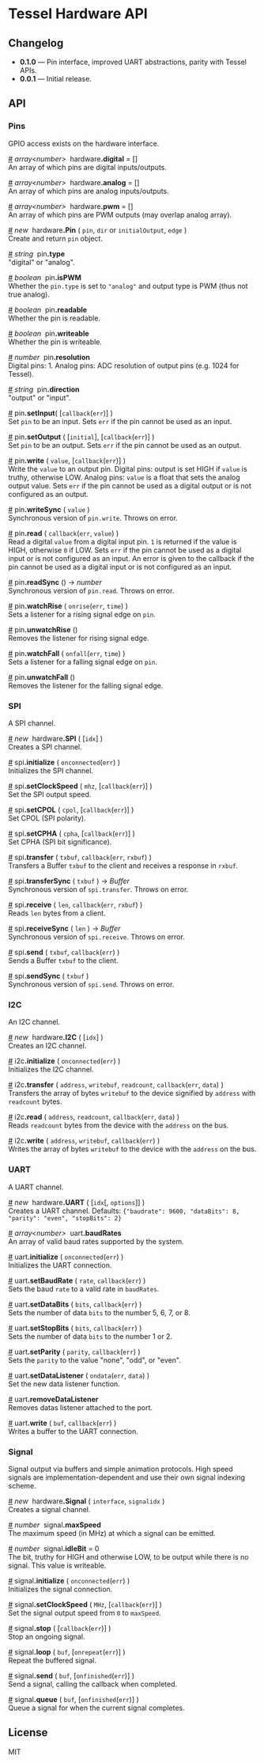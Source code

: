 # Tessel Hardware API

## Changelog

* **0.1.0** &mdash; Pin interface, improved UART abstractions, parity with Tessel APIs.
* **0.0.1** &mdash; Initial release.


## API
<!-- generated by https://github.com/tcr/markdocs -->

### Pins
GPIO access exists on the hardware interface.

&#x20;<a href="#api-array-number-hardware-digital-" name="api-array-number-hardware-digital-">#</a> <i>array&lt;number&gt;</i>&nbsp; hardware<b>.digital</b> = []  
An array of which pins are digital inputs/outputs.

&#x20;<a href="#api-array-number-hardware-analog-" name="api-array-number-hardware-analog-">#</a> <i>array&lt;number&gt;</i>&nbsp; hardware<b>.analog</b> = []  
An array of which pins are analog inputs/outputs.

&#x20;<a href="#api-array-number-hardware-pwm-" name="api-array-number-hardware-pwm-">#</a> <i>array&lt;number&gt;</i>&nbsp; hardware<b>.pwm</b> = []  
An array of which pins are PWM outputs (may overlap analog array).

&#x20;<a href="#api-new-hardware-Pin-pin-dir-or-initialOutput-edge-" name="api-new-hardware-Pin-pin-dir-or-initialOutput-edge-">#</a> <i>new</i>&nbsp; hardware<b>.Pin</b> ( `pin`, `dir` or `initialOutput`, `edge` )  
Create and return `pin` object.

&#x20;<a href="#api-string-pin-type" name="api-string-pin-type">#</a> <i>string</i>&nbsp; pin<b>.type</b>  
"digital" or "analog".

&#x20;<a href="#api-boolean-pin-isPWM" name="api-boolean-pin-isPWM">#</a> <i>boolean</i>&nbsp; pin<b>.isPWM</b>  
Whether the `pin.type` is set to `"analog"` and output type is PWM (thus not true analog).

&#x20;<a href="#api-boolean-pin-readable" name="api-boolean-pin-readable">#</a> <i>boolean</i>&nbsp; pin<b>.readable</b>  
Whether the pin is readable.

&#x20;<a href="#api-boolean-pin-writeable" name="api-boolean-pin-writeable">#</a> <i>boolean</i>&nbsp; pin<b>.writeable</b>  
Whether the pin is writeable.

&#x20;<a href="#api-number-pin-resolution" name="api-number-pin-resolution">#</a> <i>number</i>&nbsp; pin<b>.resolution</b>  
Digital pins: 1. Analog pins: ADC resolution of output pins (e.g. 1024 for Tessel).

&#x20;<a href="#api-string-pin-direction" name="api-string-pin-direction">#</a> <i>string</i>&nbsp; pin<b>.direction</b>  
"output" or "input".

&#x20;<a href="#api-pin-setInput-callback-err-" name="api-pin-setInput-callback-err-">#</a> pin<b>.setInput</b>( [`callback`(`err`)] )  
Set `pin` to be an input. Sets `err` if the pin cannot be used as an input. 

&#x20;<a href="#api-pin-setOutput-initial-callback-err-" name="api-pin-setOutput-initial-callback-err-">#</a> pin<b>.setOutput</b> ( [`initial`], [`callback`(`err`)] )   
Set `pin` to be an output. Sets `err` if the pin cannot be used as an output.  

&#x20;<a href="#api-pin-write-value-callback-err-" name="api-pin-write-value-callback-err-">#</a> pin<b>.write</b> ( `value`, [`callback`(`err`)] )   
Write the `value` to an output pin. Digital pins: output is set HIGH if `value` is truthy, otherwise LOW. Analog pins: `value` is a float that sets the analog output value. Sets `err` if the pin cannot be used as a digital output or is not configured as an output.

&#x20;<a href="#api-pin-writeSync-value-" name="api-pin-writeSync-value-">#</a> pin<b>.writeSync</b> ( `value` )  
Synchronous version of `pin.write`. Throws on error.

&#x20;<a href="#api-pin-read-callback-err-value-" name="api-pin-read-callback-err-value-">#</a> pin<b>.read</b> ( `callback`(`err`, `value`) )   
Read a digital `value` from a digital input pin. `1` is returned if the value is HIGH, otherwise `0` if LOW. Sets `err` if the pin cannot be used as a digital input or is not configured as an input. An error is given to the callback if the pin cannot be used as a digital input or is not configured as an input.

&#x20;<a href="#api-pin-readSync-number" name="api-pin-readSync-number">#</a> pin<b>.readSync</b> () &rarr; <i>number</i>  
Synchronous version of `pin.read`. Throws on error.

&#x20;<a href="#api-pin-watchRise-onrise-err-time-" name="api-pin-watchRise-onrise-err-time-">#</a> pin<b>.watchRise</b> ( `onrise`(`err`, `time`) )    
Sets a listener for a rising signal edge on `pin`.

&#x20;<a href="#api-pin-unwatchRise-" name="api-pin-unwatchRise-">#</a> pin<b>.unwatchRise</b> ()    
Removes the listener for rising signal edge.

&#x20;<a href="#api-pin-watchFall-onfall-err-time-" name="api-pin-watchFall-onfall-err-time-">#</a> pin<b>.watchFall</b> ( `onfall`(`err`, `time`) )    
Sets a listener for a falling signal edge on `pin`.

&#x20;<a href="#api-pin-unwatchFall-" name="api-pin-unwatchFall-">#</a> pin<b>.unwatchFall</b> ()    
Removes the listener for the falling signal edge.

### SPI
A SPI channel.

&#x20;<a href="#api-new-hardware-SPI-idx-" name="api-new-hardware-SPI-idx-">#</a> <i>new</i>&nbsp; hardware<b>.SPI</b> ( [`idx`] )    
Creates a SPI channel.

&#x20;<a href="#api-spi-initialize-onconnected-err-" name="api-spi-initialize-onconnected-err-">#</a> spi<b>.initialize</b> ( `onconnected`(`err`) )    
Initializes the SPI channel.

&#x20;<a href="#api-spi-setClockSpeed-mhz-callback-err-" name="api-spi-setClockSpeed-mhz-callback-err-">#</a> spi<b>.setClockSpeed</b> ( `mhz`, [`callback`(`err`)] )   
Set the SPI output speed.  

&#x20;<a href="#api-spi-setCPOL-cpol-callback-err-" name="api-spi-setCPOL-cpol-callback-err-">#</a> spi<b>.setCPOL</b> ( `cpol`, [`callback`(`err`)] )   
Set CPOL (SPI polarity).  

&#x20;<a href="#api-spi-setCPHA-cpha-callback-err-" name="api-spi-setCPHA-cpha-callback-err-">#</a> spi<b>.setCPHA</b> ( `cpha`, [`callback`(`err`)] )   
Set CPHA (SPI bit significance).    

&#x20;<a href="#api-spi-transfer-txbuf-callback-err-rxbuf-" name="api-spi-transfer-txbuf-callback-err-rxbuf-">#</a> spi<b>.transfer</b> ( `txbuf`, `callback`(`err`, `rxbuf`) )  
Transfers a Buffer `txbuf` to the client and receives a response in `rxbuf`.

&#x20;<a href="#api-spi-transferSync-txbuf-Buffer" name="api-spi-transferSync-txbuf-Buffer">#</a> spi<b>.transferSync</b> ( `txbuf` ) &rarr; <i>Buffer</i>  
Synchronous version of `spi.transfer`. Throws on error.

&#x20;<a href="#api-spi-receive-len-callback-err-rxbuf-" name="api-spi-receive-len-callback-err-rxbuf-">#</a> spi<b>.receive</b> ( `len`, `callback`(`err`, `rxbuf`) )   
Reads `len` bytes from a client.

&#x20;<a href="#api-spi-receiveSync-len-Buffer" name="api-spi-receiveSync-len-Buffer">#</a> spi<b>.receiveSync</b> ( `len` ) &rarr; <i>Buffer</i>  
Synchronous version of `spi.receive`. Throws on error.

&#x20;<a href="#api-spi-send-txbuf-callback-err-" name="api-spi-send-txbuf-callback-err-">#</a> spi<b>.send</b> ( `txbuf`, `callback`(`err`) )   
Sends a Buffer `txbuf` to the client.

&#x20;<a href="#api-spi-sendSync-txbuf-" name="api-spi-sendSync-txbuf-">#</a> spi<b>.sendSync</b> ( `txbuf` )  
Synchronous version of `spi.send`. Throws on error.

### I2C
An I2C channel.

&#x20;<a href="#api-new-hardware-I2C-idx-" name="api-new-hardware-I2C-idx-">#</a> <i>new</i>&nbsp; hardware<b>.I2C</b> ( [`idx`] )    
Creates an I2C channel.

&#x20;<a href="#api-i2c-initialize-onconnected-err-" name="api-i2c-initialize-onconnected-err-">#</a> i2c<b>.initialize</b> ( `onconnected`(`err`) )    
Initializes the I2C channel.

&#x20;<a href="#api-i2c-transfer-address-writebuf-readcount-callback-err-data-" name="api-i2c-transfer-address-writebuf-readcount-callback-err-data-">#</a> i2c<b>.transfer</b> ( `address`, `writebuf`, `readcount`, `callback`(`err`, `data`) )    
Transfers the array of bytes `writebuf` to the device signified by `address` with `readcount` bytes.

&#x20;<a href="#api-i2c-read-address-readcount-callback-err-data-" name="api-i2c-read-address-readcount-callback-err-data-">#</a> i2c<b>.read</b> ( `address`, `readcount`, `callback`(`err`, `data`) )    
Reads `readcount` bytes from the device with the `address` on the bus.

&#x20;<a href="#api-i2c-write-address-writebuf-callback-err-" name="api-i2c-write-address-writebuf-callback-err-">#</a> i2c<b>.write</b> ( `address`, `writebuf`, `callback`(`err`) )    
Writes the array of bytes `writebuf` to the device with the `address` on the bus.

### UART
A UART channel.

&#x20;<a href="#api-new-hardware-UART-idx-options-" name="api-new-hardware-UART-idx-options-">#</a> <i>new</i>&nbsp; hardware<b>.UART</b> ( [`idx`[, `options`]] )  
Creates a UART channel. Defaults: `{"baudrate": 9600, "dataBits": 8, "parity": "even", "stopBits": 2}`

&#x20;<a href="#api-array-number-uart-baudRates-" name="api-array-number-uart-baudRates-">#</a> <i>array&lt;number&gt;</i>&nbsp; uart<b>.baudRates</b>   
An array of valid baud rates supported by the system.  

&#x20;<a href="#api-uart-initialize-onconnected-err-" name="api-uart-initialize-onconnected-err-">#</a> uart<b>.initialize</b> ( `onconnected`(`err`) )   
Initializes the UART connection.  

&#x20;<a href="#api-uart-setBaudRate-rate-callback-err-" name="api-uart-setBaudRate-rate-callback-err-">#</a> uart<b>.setBaudRate</b> ( `rate`, `callback`(`err`) )   
Sets the baud `rate` to a valid rate in `baudRates`.

&#x20;<a href="#api-uart-setDataBits-bits-callback-err-" name="api-uart-setDataBits-bits-callback-err-">#</a> uart<b>.setDataBits</b> ( `bits`, `callback`(`err`) )   
Sets the number of data `bits` to the number 5, 6, 7, or 8.

&#x20;<a href="#api-uart-setStopBits-bits-callback-err-" name="api-uart-setStopBits-bits-callback-err-">#</a> uart<b>.setStopBits</b> ( `bits`, `callback`(`err`) )   
Sets the number of data `bits` to the number 1 or 2.

&#x20;<a href="#api-uart-setParity-parity-callback-err-" name="api-uart-setParity-parity-callback-err-">#</a> uart<b>.setParity</b> ( `parity`, `callback`(`err`) )   
Sets the `parity` to the value "none", "odd", or "even".

&#x20;<a href="#api-uart-setDataListener-ondata-err-data-" name="api-uart-setDataListener-ondata-err-data-">#</a> uart<b>.setDataListener</b> ( `ondata`(`err`, `data`) )   
Set the new data listener function.  

&#x20;<a href="#api-uart-removeDataListener-" name="api-uart-removeDataListener-">#</a> uart<b>.removeDataListener</b>   
Removes datas listener attached to the port.  

&#x20;<a href="#api-uart-write-buf-callback-err-" name="api-uart-write-buf-callback-err-">#</a> uart<b>.write</b> ( `buf`, `callback`(`err`) )   
Writes a buffer to the UART connection.

### Signal
Signal output via buffers and simple animation protocols. High speed signals are implementation-dependent and use their own signal indexing scheme.

&#x20;<a href="#api-new-hardware-Signal-interface-signalidx-" name="api-new-hardware-Signal-interface-signalidx-">#</a> <i>new</i>&nbsp; hardware<b>.Signal</b> ( `interface`, `signalidx` )    
Creates a signal channel.

&#x20;<a href="#api-number-signal-maxSpeed" name="api-number-signal-maxSpeed">#</a> <i>number</i>&nbsp; signal<b>.maxSpeed</b>  
The maximum speed (in MHz) at which a signal can be emitted.

&#x20;<a href="#api-number-signal-idleBit-0-" name="api-number-signal-idleBit-0-">#</a> <i>number</i>&nbsp; signal<b>.idleBit</b> = 0   
The bit, truthy for HIGH and otherwise LOW, to be output while there is no signal. This value is writeable.  

&#x20;<a href="#api-signal-initialize-onconnected-err-" name="api-signal-initialize-onconnected-err-">#</a> signal<b>.initialize</b> ( `onconnected`(`err`) )   
Initializes the signal connection.

&#x20;<a href="#api-signal-setClockSpeed-MHz-callback-err-" name="api-signal-setClockSpeed-MHz-callback-err-">#</a> signal<b>.setClockSpeed</b> ( `MHz`, [`callback`(`err`)] )   
Set the signal output speed from `0` to `maxSpeed`.  

&#x20;<a href="#api-signal-stop-callback-err-" name="api-signal-stop-callback-err-">#</a> signal<b>.stop</b> ( [`callback`(`err`)] )   
Stop an ongoing signal.  

&#x20;<a href="#api-signal-loop-buf-onrepeat-err-" name="api-signal-loop-buf-onrepeat-err-">#</a> signal<b>.loop</b> ( `buf`, [`onrepeat`(`err`)] )   
Repeat the buffered signal.  

&#x20;<a href="#api-signal-send-buf-onfinished-err-" name="api-signal-send-buf-onfinished-err-">#</a> signal<b>.send</b> ( `buf`, [`onfinished`(`err`)] )   
Send a signal, calling the callback when completed.  

&#x20;<a href="#api-signal-queue-buf-onfinished-err-" name="api-signal-queue-buf-onfinished-err-">#</a> signal<b>.queue</b> ( `buf`, [`onfinished`(`err`)] )   
Queue a signal for when the current signal completes.  


## License

MIT
